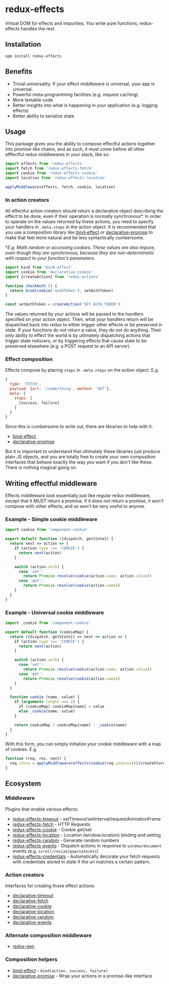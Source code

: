 # redux-effects

Virtual DOM for effects and impurities.  You write pure functions, redux-effects handles the rest.

## Installation

`npm install redux-effects`

## Benefits

  * Trivial universality.  If your effect middleware is universal, your app is universal.
  * Powerful meta-programming facilities (e.g. request caching)
  * More testable code
  * Better insights into what is happening in your application (e.g. logging effects)
  * Better ability to serialize state

## Usage

This package gives you the ability to compose effectful actions together into promise-like chains, and as such, it must come before all other efffectful redux middlewares in your stack, like so:

```javascript
import effects from 'redux-effects'
import fetch from 'redux-effects-fetch'
import cookie from 'redux-effects-cookie'
import location from 'redux-effects-location'

applyMiddleware(effects, fetch, cookie, location)
```

### In action creators

All effectful action creators should return a declarative object describing the effect to be done, even if their operation is normally synchronous*.  In order to operate on the values returned by these actions, you need to specify your handlers in `.meta.steps` in the action object.  It is recommended that you use a composition library like [bind-effect](https://github.com/redux-effects/bind-effect) or [declarative-promise](https://github.com/redux-effects/declarative-promise) to make that feel more natural and be less syntactically cumbersome.

**E.g. Math.random or accessing cookies.  These values are also impure, even though they are synchronous, because they are non-deterministic with respect to your function's parameters.*

```javascript
import bind from 'bind-effect'
import cookie from 'declarative-cookie'
import {createAction} from 'redux-actions'

function checkAuth () {
  return bind(cookie('authToken'), setAuthToken)
}

const setAuthToken = createAction('SET_AUTH_TOKEN')
```

The values returned by your actions will be passed to the handlers specified on your action object.  Then, what your handlers return will be dispatched back into redux to either trigger other effects or be preserved in state.  If your functions do not return a value, they do not do anything.  Their only ability to effect the world is by ultimately dispatching actions that trigger state reducers, or by triggering effects that cause state to be preserved elsewhere (e.g. a POST request to an API server).

### Effect composition

Effects compose by placing `steps` in `.meta.steps` on the action object.  E.g.

```javascript
{
  type: 'FETCH',
  payload: {url: '/some/thing', method: 'GET'},
  meta: {
    steps: [
      [success, failure]
    ]
  }
}
```

Since this is cumbersome to write out, there are libraries to help with it:

  * [bind-effect](https://github.com/redux-effects/bind-effect)
  * [declarative-promise](https://github.com/redux-effects/declarative-promise)

But it is important to understand that ultimately these libraries just produce plain JS objects, and you are totally free to create your own composition interfaces that behave exactly the way you want if you don't like these.  There is nothing magical going on.

## Writing effectful middleware

Effects middleware look essentially just like regular redux middleware, except that it _*MUST*_ return a promise.  If it does not return a promise, it won't compose with other effects, and so won't be very useful to anyone.

### Example - Simple cookie middleware

```javascript
import cookie from 'component-cookie'

export default function ({dispatch, getState}) {
  return next => action => {
    if (action.type !== 'COOKIE') {
      return next(action)
    }

    switch (action.verb) {
      case 'set':
        return Promise.resolve(cookie(action.name, action.value))
      case 'get':
        return Promise.resolve(cookie(action.name))
    }
  }
}
```

### Example - Universal cookie middleware

```javascript
import _cookie from 'component-cookie'

export default function (cookieMap) {
  return ({dispatch, getState}) => next => action => {
    if (action.type !== 'COOKIE') {
      return next(action)
    }

    switch (action.verb) {
      case 'set':
        return Promise.resolve(cookie(action.name, action.value))
      case 'get':
        return Promise.resolve(cookie(action.name))
    }
  }

  function cookie (name, value) {
    if (arguments.length === 2) {
      if (cookieMap) cookieMap[name] = value
      else _cookie(name, value)
    }

    return cookieMap ? cookieMap[name] : _cookie(name)
  }
}
```

With this form, you can simply initialize your cookie middleware with a map of cookies.  E.g.

```javascript
function (req, res, next) {
  req.store = applyMiddleware(effects(cookie(req.cookies)))(createStore)
}
```

## Ecosystem

### Middleware

Plugins that enable various effects:

  * [redux-effects-timeout](https://github.com/redux-effects/redux-effects-timeout) - setTimeout/setInterval/requestAnimationFrame
  * [redux-effects-fetch](https://github.com/redux-effects/redux-effects-fetch) - HTTP Requests
  * [redux-effects-cookie](https://github.com/redux-effects/redux-effects-cookie) - Cookie get/set
  * [redux-effects-location](https://github.com/redux-effects/redux-effects-location) - Location (window.location) binding and setting
  * [redux-effects-random](https://github.com/redux-effects/redux-effects-random) - Generate random numbers
  * [redux-effects-events](https://github.com/redux-effects/redux-effects-events) - Dispatch actions in response to `window/document` events (e.g. `scroll/resize/popstate/etc`)
  * [redux-effects-credentials](https://github.com/redux-effects/redux-effects-credentials) - Automatically decorate your fetch requests with credentials stored in state if the url matches a certain pattern.

### Action creators

Interfaces for creating those effect actions:

  * [declarative-timeout](https://github.com/redux-effects/declarative-timeout)
  * [declarative-fetch](https://github.com/redux-effects/declarative-fetch)
  * [declarative-cookie](https://github.com/redux-effects/declarative-cookie)
  * [declarative-location](https://github.com/redux-effects/declarative-location)
  * [declarative-random](https://github.com/redux-effects/declarative-random)
  * [declarative-events](https://github.com/redux-effects/declarative-events)

### Alternate composition middleware

  * [redux-gen](https://github.com/weo-edu/redux-gen)

### Composition helpers

  * [bind-effect](https://github.com/redux-effects/bind-effect) - `bind(action, success, failure)`
  * [declarative-promise](https://github.com/redux-effects/declarative-promise) - Wrap your actions in a promise-like interface
